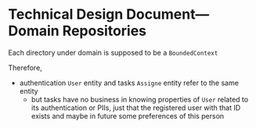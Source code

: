 # Technical Design Document—Domain Repositories

Each directory under domain is supposed to be a `BoundedContext`

Therefore, 
* authentication `User` entity and tasks `Assigne` entity refer to the same entity
  * but tasks have no business in knowing properties of `User` related to its authentication or PIIs, just that the registered user with that ID exists and maybe in future some preferences of this person

